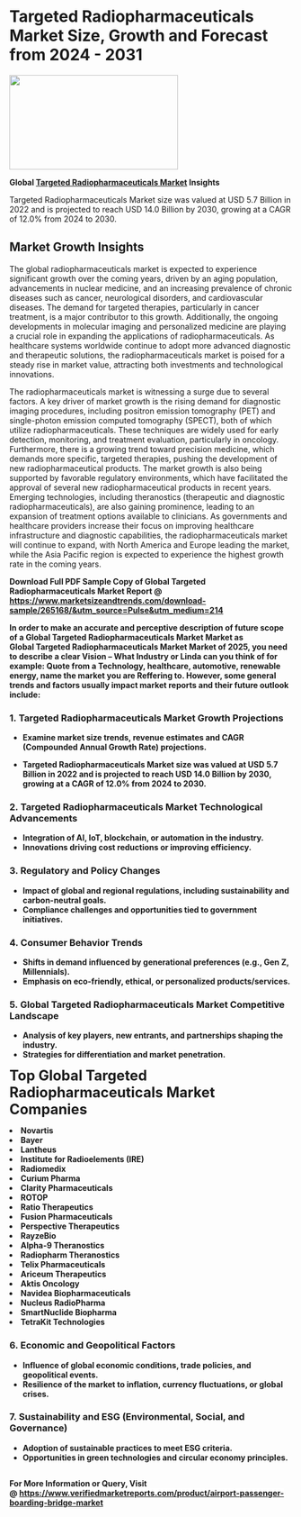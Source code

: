 <H1>Targeted Radiopharmaceuticals Market Size, Growth and Forecast from 2024 - 2031</H1><img class="aligncenter size-medium wp-image-584254" src="https://thirdeyenews.in/wp-content/uploads/2024/09/Global-Market-Research-300x168.jpeg" alt="" width="300" height="168" /><p><strong>Global&nbsp;<a href="https://www.marketsizeandtrends.com/download-sample/265168/&amp;utm_source=Pulse&amp;utm_medium=214">Targeted Radiopharmaceuticals Market</a> Insights</strong></p><p>Targeted Radiopharmaceuticals Market size was valued at USD 5.7 Billion in 2022 and is projected to reach USD 14.0 Billion by 2030, growing at a CAGR of 12.0% from 2024 to 2030.</p><p><h2>Market Growth Insights</h2> <p>The global radiopharmaceuticals market is expected to experience significant growth over the coming years, driven by an aging population, advancements in nuclear medicine, and an increasing prevalence of chronic diseases such as cancer, neurological disorders, and cardiovascular diseases. The demand for targeted therapies, particularly in cancer treatment, is a major contributor to this growth. Additionally, the ongoing developments in molecular imaging and personalized medicine are playing a crucial role in expanding the applications of radiopharmaceuticals. As healthcare systems worldwide continue to adopt more advanced diagnostic and therapeutic solutions, the radiopharmaceuticals market is poised for a steady rise in market value, attracting both investments and technological innovations.</p> <p><strong></strong></p> <p>The radiopharmaceuticals market is witnessing a surge due to several factors. A key driver of market growth is the rising demand for diagnostic imaging procedures, including positron emission tomography (PET) and single-photon emission computed tomography (SPECT), both of which utilize radiopharmaceuticals. These techniques are widely used for early detection, monitoring, and treatment evaluation, particularly in oncology. Furthermore, there is a growing trend toward precision medicine, which demands more specific, targeted therapies, pushing the development of new radiopharmaceutical products. The market growth is also being supported by favorable regulatory environments, which have facilitated the approval of several new radiopharmaceutical products in recent years. Emerging technologies, including theranostics (therapeutic and diagnostic radiopharmaceuticals), are also gaining prominence, leading to an expansion of treatment options available to clinicians. As governments and healthcare providers increase their focus on improving healthcare infrastructure and diagnostic capabilities, the radiopharmaceuticals market will continue to expand, with North America and Europe leading the market, while the Asia Pacific region is expected to experience the highest growth rate in the coming years.</p> <p><strong></p><p><span class=""><strong>Download Full PDF Sample Copy of Global Targeted Radiopharmaceuticals Market Report</strong> @ <a href="https://www.marketsizeandtrends.com/download-sample/265168/&amp;utm_source=Pulse&amp;utm_medium=214" target="_blank">https://www.marketsizeandtrends.com/download-sample/265168/&amp;utm_source=Pulse&amp;utm_medium=214</a></span></p><p>In order to make an accurate and perceptive description of future scope of a Global&nbsp;Targeted Radiopharmaceuticals Market Market as Global&nbsp;Targeted Radiopharmaceuticals Market Market of 2025, you need to describe a clear Vision &ndash; What Industry or Linda can you think of for example: Quote from a Technology, healthcare, automotive, renewable energy, name the market you are Reffering to. However, some general trends and factors usually impact market reports and their future outlook include:</p><h3>1.&nbsp;<strong>Targeted Radiopharmaceuticals Market Growth Projections</strong></h3><ul><li>Examine market size trends, revenue estimates and CAGR (Compounded Annual Growth Rate) projections.</li><li><p>Targeted Radiopharmaceuticals Market size was valued at USD 5.7 Billion in 2022 and is projected to reach USD 14.0 Billion by 2030, growing at a CAGR of 12.0% from 2024 to 2030.</p></li></ul><h3>2.&nbsp;<strong>Targeted Radiopharmaceuticals Market Technological Advancements</strong></h3><ul><li>Integration of AI, IoT, blockchain, or automation in the industry.</li><li>Innovations driving cost reductions or improving efficiency.</li></ul><h3>3.&nbsp;<strong>Regulatory and Policy Changes</strong></h3><ul><li>Impact of global and regional regulations, including sustainability and carbon-neutral goals.</li><li>Compliance challenges and opportunities tied to government initiatives.</li></ul><h3>4.&nbsp;<strong>Consumer Behavior Trends</strong></h3><ul><li>Shifts in demand influenced by generational preferences (e.g., Gen Z, Millennials).</li><li>Emphasis on eco-friendly, ethical, or personalized products/services.</li></ul><h3>5.&nbsp;<strong>Global Targeted Radiopharmaceuticals Market Competitive Landscape</strong></h3><ul><li>Analysis of key players, new entrants, and partnerships shaping the industry.</li><li>Strategies for differentiation and market penetration.</li></ul><p data-pm-slice="1 1 []"><span style="color: inherit; font-family: inherit; font-size: 25px;">Top Global Targeted Radiopharmaceuticals Market Companies</span></p><div class="" data-test-id=""><p><li>Novartis</li><li> Bayer</li><li> Lantheus</li><li> Institute for Radioelements (IRE)</li><li> Radiomedix</li><li> Curium Pharma</li><li> Clarity Pharmaceuticals</li><li> ROTOP</li><li> Ratio Therapeutics</li><li> Fusion Pharmaceuticals</li><li> Perspective Therapeutics</li><li> RayzeBio</li><li> Alpha-9 Theranostics</li><li> Radiopharm Theranostics</li><li> Telix Pharmaceuticals</li><li> Ariceum Therapeutics</li><li> Aktis Oncology</li><li> Navidea Biopharmaceuticals</li><li> Nucleus RadioPharma</li><li> SmartNuclide Biopharma</li><li> TetraKit Technologies</li></p></div><h3>6.&nbsp;<strong>Economic and Geopolitical Factors</strong></h3><ul><li>Influence of global economic conditions, trade policies, and geopolitical events.</li><li>Resilience of the market to inflation, currency fluctuations, or global crises.</li></ul><h3>7.&nbsp;<strong>Sustainability and ESG (Environmental, Social, and Governance)</strong></h3><ul><li>Adoption of sustainable practices to meet ESG criteria.</li><li>Opportunities in green technologies and circular economy principles.</li></ul><h2><strong style="font-size: 14px;">For More Information or Query, Visit @&nbsp;</strong><a style="background-color: #ffffff; font-size: 14px;" href="https://www.marketsizeandtrends.com/report/targeted-radiopharmaceuticals-market/" target="_blank">https://www.verifiedmarketreports.com/product/airport-passenger-boarding-bridge-market</a></h2>
